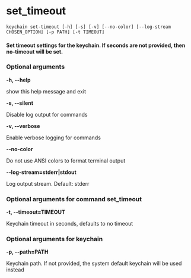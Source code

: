 
set_timeout
===========


``keychain set-timeout [-h] [-s] [-v] [--no-color] [--log-stream CHOSEN_OPTION] [-p PATH] [-t TIMEOUT] ``
#### Set timeout settings for the keychain.        If seconds are not provided, then no-timeout will be set.

### Optional arguments


**-h, --help**

show this help message and exit

**-s, --silent**

Disable log output for commands

**-v, --verbose**

Enable verbose logging for commands

**--no-color**

Do not use ANSI colors to format terminal output

**--log-stream=stderr|stdout**

Log output stream. Default: stderr
### Optional arguments for command set_timeout


**-t, --timeout=TIMEOUT**

Keychain timeout in seconds, defaults to no timeout
### Optional arguments for keychain


**-p, --path=PATH**

Keychain path. If not provided, the system default keychain will be used instead